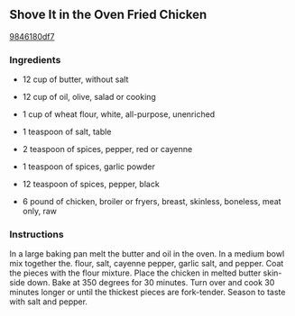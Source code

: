 ## Shove It in the Oven Fried Chicken

[9846180df7](http://www.food.com/recipe/shove-it-in-the-oven-fried-chicken-174272)

### Ingredients

 - 12 cup of butter, without salt

 - 12 cup of oil, olive, salad or cooking

 - 1 cup of wheat flour, white, all-purpose, unenriched

 - 1 teaspoon of salt, table

 - 2 teaspoon of spices, pepper, red or cayenne

 - 1 teaspoon of spices, garlic powder

 - 12 teaspoon of spices, pepper, black

 - 6 pound of chicken, broiler or fryers, breast, skinless, boneless, meat only, raw

### Instructions

In a large baking pan melt the butter and oil in the oven. In a medium bowl mix together the. flour, salt, cayenne pepper, garlic salt, and pepper. Coat the pieces with the flour mixture. Place the chicken in melted butter skin-side down. Bake at 350 degrees for 30 minutes. Turn over and cook 30 minutes longer or until the thickest pieces are fork-tender. Season to taste with salt and pepper.